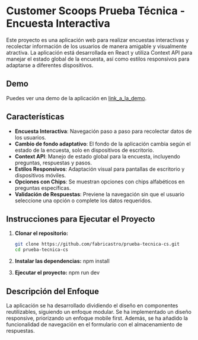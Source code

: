 # Customer Scoops Prueba Técnica - Encuesta Interactiva

Este proyecto es una aplicación web para realizar encuestas interactivas y recolectar información de los usuarios de manera amigable y visualmente atractiva. La aplicación está desarrollada en React y utiliza Context API para manejar el estado global de la encuesta, así como estilos responsivos para adaptarse a diferentes dispositivos.

## Demo

Puedes ver una demo de la aplicación en [link_a_la_demo](https://customerscoopschallenge.vercel.app/).

## Características

- **Encuesta Interactiva**: Navegación paso a paso para recolectar datos de los usuarios.
- **Cambio de fondo adaptativo**: El fondo de la aplicación cambia según el estado de la encuesta, solo en dispositivos de escritorio.
- **Context API**: Manejo de estado global para la encuesta, incluyendo preguntas, respuestas y pasos.
- **Estilos Responsivos**: Adaptación visual para pantallas de escritorio y dispositivos móviles.
- **Opciones con Chips**: Se muestran opciones con chips alfabéticos en preguntas específicas.
- **Validación de Respuestas**: Previene la navegación sin que el usuario seleccione una opción o complete los datos requeridos.

## Instrucciones para Ejecutar el Proyecto

1. **Clonar el repositorio:**
   ```bash
   git clone https://github.com/fabricastro/prueba-tecnica-cs.git
   cd prueba-tecnica-cs

2. **Instalar las dependencias:**
   npm install

3. **Ejecutar el proyecto:**
npm run dev

## Descripción del Enfoque

La aplicación se ha desarrollado dividiendo el diseño en componentes reutilizables, siguiendo un enfoque modular. Se ha implementado un diseño responsive, priorizando un enfoque mobile first. Además, se ha añadido la funcionalidad de navegación en el formulario con el almacenamiento de respuestas.

